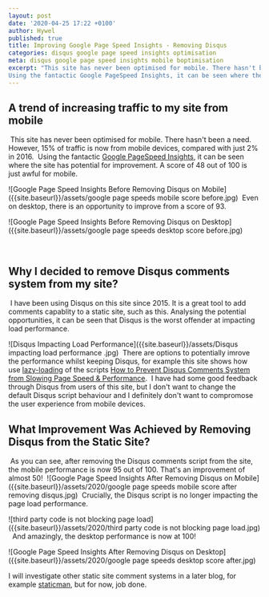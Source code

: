 ```yaml
---
layout: post
date: '2020-04-25 17:22 +0100'
author: Hywel
published: true
title: Improving Google Page Speed Insights - Removing Disqus
categories: disqus google page speed insights optimisation
meta: disqus google page speed insights mobile boptimisation
excerpt: "This site has never been optimised for mobile. There hasn't been a need. However, 15% of traffic is now from mobile devices, compared with just 2% in 2016.
Using the fantactic Google PageSpeed Insights, it can be seen where the site has potential for improvement. A score of 48 out of 100 is just awful for mobile."
---
```

## A trend of increasing traffic to my site from mobile
​
This site has never been optimised for mobile. There hasn't been a need. However, 15% of traffic is now from mobile devices, compared with just 2% in 2016.
​
Using the fantactic [Google PageSpeed Insights](https://developers.google.com/speed/pagespeed/insights/), it can be seen where the site has potential for improvement. A score of 48 out of 100 is just awful for mobile.
​

![Google Page Speed Insights Before Removing Disqus on Mobile]({{site.baseurl}}/assets/google page speeds mobile score before.jpg)
​
Even on desktop, there is an opportunity to improve from a score of 93.
​

![Google Page Speed Insights Before Removing Disqus on Desktop]({{site.baseurl}}/assets/google page speeds desktop score before.jpg)

​
## Why I decided to remove Disqus comments system from my site?
​
I have been using Disqus on this site since 2015. It is a great tool to add comments capablity to a static site, such as this. Analysing the potential opportunities, it can be seen that Disqus is the worst offender at impacting load performance.
​

![Disqus Impacting Load Performance]({{site.baseurl}}/assets/Disqus impacting load performance .jpg)
​
There are options to potentially imrove the performance whilst keeping Disqus, for example this site shows how use [lazy-loading](https://en.wikipedia.org/wiki/Lazy_loading) of the scripts [How to Prevent Disqus Comments System from Slowing Page Speed & Performance](https://usefulangle.com/post/251/disqus-comments-improve-page-load-speed).
​
 I have had some good feedback through Disqus from users of this site, but I don't want to change the default Disqus script behaviour and I definitely don't want to compromose the user experience from mobile devices.
​
## What Improvement Was Achieved by Removing Disqus from the Static Site?
​
As you can see, after removing the Disqus comments script from the site, the mobile performance is now  95 out of 100.  That's an improvement of almost 50!
​
![Google Page Speed Insights After Removing Disqus on Mobile]({{site.baseurl}}/assets/2020/google page speeds mobile score after removing disqus.jpg)
​
Crucially, the Disqus script is no longer impacting the page load performance.
​


![third party code is not blocking page load]({{site.baseurl}}/assets/2020/third party code is not blocking page load.jpg)
​
​
And amazingly, the desktop performance is now at 100!
​


![Google Page Speed Insights After Removing Disqus on Desktop]({{site.baseurl}}/assets/2020/google page speeds desktop score after.jpg)
​


I will investigate other static site comment systems in a later blog, for example [staticman](https://staticman.net/), but for now, job done.
​